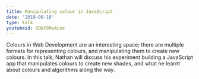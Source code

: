 ```yaml
---
title: Manipulating colour in JavaScript
date: '2019-08-18'
type: talk
youtubeid: OQbF8Mx4iso
---
```


Colours in Web Development are an interesting space; there are multiple formats for representing colours, and manipulating them to create new colours. In this talk, Nathan will discuss his experiment building a JavaScript app that manipulates colours to create new shades, and what he learnt about colours and algorithms along the way.
